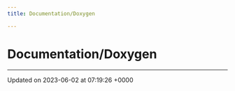 ```yaml
---
title: Documentation/Doxygen

---
```


# Documentation/Doxygen








-------------------------------

Updated on 2023-06-02 at 07:19:26 +0000
